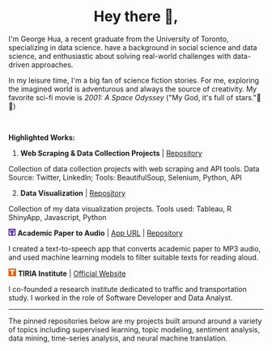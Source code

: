 

<h1 align='center'>Hey there 👋,</h1>

I'm George Hua, a recent graduate from the University of Toronto, specializing in data science. have a background in social science and data science, and enthusiastic about solving real-world challenges with data-driven approaches. 

In my leisure time, I'm a big fan of science fiction stories. For me, exploring the imagined world is adventurous and always the source of creativity. My favorite sci-fi movie is *2001: A Space Odyssey* ("My God, it's full of stars."🌟🌟)

<br>

**Highlighted Works:**



1. **Web Scraping & Data Collection Projects** | [Repository](https://github.com/georgehua/data-collection-projects)

Collection of data collection projects with web scraping and API tools. Data Source: Twitter, LinkedIn; Tools: BeautifulSoup, Selenium, Python, API



2. **Data Visualization** | [Repository](https://github.com/georgehua/data-visualizations)

Collection of my data visualization projects. Tools used: Tableau, R ShinyApp, Javascript, Python



<img src="figures/paper2audio.svg" height="14px" style="display:inline;"> **Academic Paper to Audio** |  [App URL](http://paper2audio.netlify.app/) | [Repository](https://github.com/georgehua/paper2audio)

I created a text-to-speech app that converts academic paper to MP3 audio, and used machine learning models to filter suitable texts for reading aloud.



<img src="figures/tiria.svg" height="15px" style="display:inline;"> **TIRIA Institute** | [Official Website](https://tiria.org)

I co-founded a research institute dedicated to traffic and transportation study. I worked in the role of Software Developer and Data Analyst.



----

The pinned repositories below are my projects built around around a variety of topics including supervised learning, topic modeling, sentiment analysis, data mining, time-series analysis, and neural machine translation.

